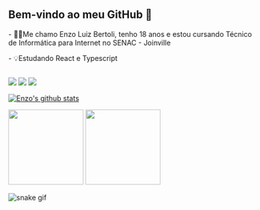 ## Bem-vindo ao meu GitHub 👋

<p>- 🧑🏻Me chamo Enzo Luiz Bertoli, tenho 18 anos e estou cursando Técnico de Informática para Internet no SENAC - Joinville</p>

<p>- 💡Estudando React e Typescript</p>

##
<div> 
  <a href = "mailto:enzoluiz.brt@gmail.com"><img src="https://img.shields.io/badge/-Gmail-%23333?style=for-the-badge&logo=gmail&logoColor=blue" target="_blank"></a>
  <a href="https://www.linkedin.com/in/enzo-luiz-bertoli-1557aa233/" target="_blank"><img src="https://img.shields.io/badge/-LinkedIn-%230077B5?style=for-the-badge&logo=linkedin&logoColor=white" target="_blank"></a> 
  <a href="https://instagram.com/Enzoluizb" target="_blank"><img src="https://img.shields.io/badge/-Instagram-%23E4405F?style=for-the-badge&logo=instagram&logoColor=white" target="_blank"></a>
</div>

<div>
  <a href="https://github.com/enzoluizb">
 
   <a href="https://github.com/enzoluizb/github-readme-stats"><img align="center" src="https://github-readme-stats.vercel.app/api?username=enzoluizb&show_icons=true&include_all_commits=true&theme=buefy&hide_border=true" alt="Enzo's github stats" /></a>
  
  <img height="150em" src="https://github-readme-stats.vercel.app/api/top-langs/?username=enzoluizb&layout=compact&langs_count=7&theme=dracula"/>
    
  <img height=150px width=150px src="https://user-images.githubusercontent.com/98707474/191408519-b9236392-4bde-4d2f-a4ee-bbf9ee631bda.png">
    
    
    
  ![snake gif](https://github.com/enzoluizb/enzoluizb/blob/output/github-contribution-grid-snake.svg)
</div>
